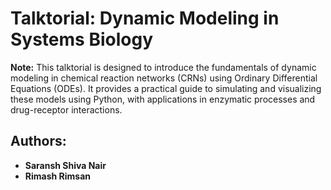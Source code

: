 # Talktorial: Dynamic Modeling in Systems Biology

**Note:** This talktorial is designed to introduce the fundamentals of dynamic modeling in chemical reaction networks (CRNs) using Ordinary Differential Equations (ODEs). It provides a practical guide to simulating and visualizing these models using Python, with applications in enzymatic processes and drug-receptor interactions.

## Authors:
- **Saransh Shiva Nair**  
- **Rimash Rimsan**  

